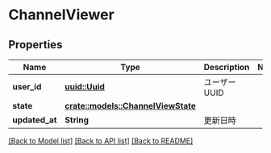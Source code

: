# ChannelViewer

## Properties

Name | Type | Description | Notes
------------ | ------------- | ------------- | -------------
**user_id** | [**uuid::Uuid**](uuid::Uuid.md) | ユーザーUUID | 
**state** | [**crate::models::ChannelViewState**](ChannelViewState.md) |  | 
**updated_at** | **String** | 更新日時 | 

[[Back to Model list]](../README.md#documentation-for-models) [[Back to API list]](../README.md#documentation-for-api-endpoints) [[Back to README]](../README.md)


